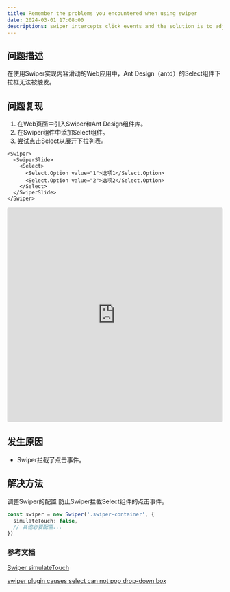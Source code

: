 ```yaml
---
title: Remember the problems you encountered when using swiper
date: 2024-03-01 17:08:00
descriptions: swiper intercepts click events and the solution is to adjust the configuration of swiper to prevent swiper from intercepting click events of the select component.
---
```


## 问题描述

在使用Swiper实现内容滑动的Web应用中，Ant Design（antd）的Select组件下拉框无法被触发。

## 问题复现

1. 在Web页面中引入Swiper和Ant Design组件库。
2. 在Swiper组件中添加Select组件。
3. 尝试点击Select以展开下拉列表。

```tsx
<Swiper>
  <SwiperSlide>
    <Select>
      <Select.Option value="1">选项1</Select.Option>
      <Select.Option value="2">选项2</Select.Option>
    </Select>
  </SwiperSlide>
</Swiper>
```

<iframe src="https://codesandbox.io/p/devbox/ancient-rain-z75sgv?file=%2Fsrc%2FApp.tsx&embed=1"
     style="width:100%; height: 500px; border:0; border-radius: 4px; overflow:hidden;"
     title="ancient-rain"
     allow="accelerometer; ambient-light-sensor; camera; encrypted-media; geolocation; gyroscope; hid; microphone; midi; payment; usb; vr; xr-spatial-tracking"
     sandbox="allow-forms allow-modals allow-popups allow-presentation allow-same-origin allow-scripts"
   ></iframe>

## 发生原因

- Swiper拦截了点击事件。

## 解决方法

调整Swiper的配置
防止Swiper拦截Select组件的点击事件。

```ts
const swiper = new Swiper('.swiper-container', {
  simulateTouch: false,
  // 其他必要配置...
})
```

### 参考文档

[Swiper simulateTouch](https://www.swiper.com.cn/api/touch/56.html)

[swiper plugin causes select can not pop drop-down box](https://stackoverflow.com/questions/16997628/swiper-plugin-causes-select-can-not-pop-drop-down-box)

